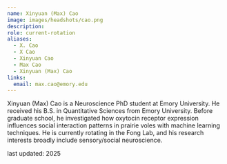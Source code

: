 ```yaml
---
name: Xinyuan (Max) Cao
image: images/headshots/cao.png
description: 
role: current-rotation
aliases:
  - X. Cao
  - X Cao
  - Xinyuan Cao
  - Max Cao
  - Xinyuan (Max) Cao
links:
  email: max.cao@emory.edu
---
```


Xinyuan (Max) Cao is a Neuroscience PhD student at Emory University. He received his B.S. in Quantitative Sciences from Emory University. Before graduate school, he investigated how oxytocin receptor expression influences social interaction patterns in prairie voles with machine learning techniques. He is currently rotating in the Fong Lab, and his research interests broadly include sensory/social neuroscience.

last updated: 2025
